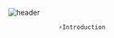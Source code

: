 ![header](https://capsule-render.vercel.app/api?type=wave&color=FFDC3C&height=300&section=header&text=Welcome&fontColor=0000FF&fontSize=70&fontAlignY=30&desc=Sumin%20GitHub%20Profile&descAlign=60&descAlignY=45)

                  ⚡Introduction
<!--
**SuminAnn/SuminAnn** is a ✨ _special_ ✨ repository because its `README.md` (this file) appears on your GitHub profile.

Here are some ideas to get you started:

- 🔭 I’m currently working on ...
- 🌱 I’m currently learning ...
- 👯 I’m looking to collaborate on ...
- 🤔 I’m looking for help with ...
- 💬 Ask me about ...
- 📫 How to reach me: ...
- 😄 Pronouns: ...
- ⚡ Fun fact: ...
-->
